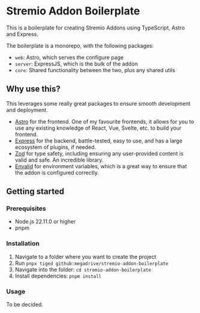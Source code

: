 # Stremio Addon Boilerplate

This is a boilerplate for creating Stremio Addons using TypeScript, Astro and Express.

The boilerplate is a monorepo, with the following packages:

- `web`: Astro, which serves the configure page
- `server`: ExpressJS, which is the bulk of the addon
- `core`: Shared functionality between the two, plus any shared utils

## Why use this?

This leverages some really great packages to ensure smooth development and deployment.

- [Astro](https://astro.build/) for the frontend. One of my favourite frontends, it allows for you to use any existing knowledge of React, Vue, Svelte, etc. to build your frontend.
- [Express](https://expressjs.com/) for the backend, battle-tested, easy to use, and has a large ecosystem of plugins, if needed.
- [Zod](https://zod.dev/) for type safety, including ensuring any user-provided content is valid and safe. An incredible library.
- [Envalid](https://envalid.dev/) for environment variables, which is a great way to ensure that the addon is configured correctly.

## Getting started

### Prerequisites

- Node.js 22.11.0 or higher
- pnpm

### Installation

1. Navigate to a folder where you want to create the project
2. Run `pnpx tiged github:megadrive/stremio-addon-boilerplate`
3. Navigate into the folder: `cd stremio-addon-boilerplate`
4. Install dependencies: `pnpm install`

### Usage

To be decided.


